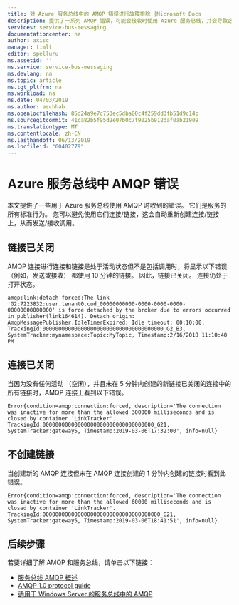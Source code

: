 ```yaml
---
title: 对 Azure 服务总线中的 AMQP 错误进行故障排除 |Microsoft Docs
description: 提供了一系列 AMQP 错误，可能会接收时使用 Azure 服务总线，并会导致这些错误。
services: service-bus-messaging
documentationcenter: na
author: axisc
manager: timlt
editor: spelluru
ms.assetid: ''
ms.service: service-bus-messaging
ms.devlang: na
ms.topic: article
ms.tgt_pltfrm: na
ms.workload: na
ms.date: 04/03/2019
ms.author: aschhab
ms.openlocfilehash: 85d24a9e7c753ec5dba80c4f259dd3fb51d9c14b
ms.sourcegitcommit: 41ca82b5f95d2e07b0c7f9025b912daf0ab21909
ms.translationtype: MT
ms.contentlocale: zh-CN
ms.lasthandoff: 06/13/2019
ms.locfileid: "60402779"
---
```

# <a name="amqp-errors-in-azure-service-bus"></a>Azure 服务总线中 AMQP 错误
本文提供了一些用于 Azure 服务总线使用 AMQP 时收到的错误。 它们是服务的所有标准行为。 您可以避免使用它们连接/链接，这会自动重新创建连接/链接上，从而发送/接收调用。

## <a name="link-is-closed"></a>链接已关闭 
AMQP 连接进行连接和链接是处于活动状态但不是包括调用时，将显示以下错误 （例如，发送或接收） 都使用 10 分钟的链接。 因此，链接已关闭。 连接仍处于打开状态。

```
amqp:link:detach-forced:The link 'G2:7223832:user.tenant0.cud_00000000000-0000-0000-0000-00000000000000' is force detached by the broker due to errors occurred in publisher(link164614). Detach origin: AmqpMessagePublisher.IdleTimerExpired: Idle timeout: 00:10:00. TrackingId:00000000000000000000000000000000000000_G2_B3, SystemTracker:mynamespace:Topic:MyTopic, Timestamp:2/16/2018 11:10:40 PM
```

## <a name="connection-is-closed"></a>连接已关闭
当因为没有任何活动 （空闲），并且未在 5 分钟内创建的新链接已关闭的连接中的所有链接时，AMQP 连接上看到以下错误。

```
Error{condition=amqp:connection:forced, description='The connection was inactive for more than the allowed 300000 milliseconds and is closed by container 'LinkTracker'. TrackingId:00000000000000000000000000000000000_G21, SystemTracker:gateway5, Timestamp:2019-03-06T17:32:00', info=null}
```

## <a name="link-is-not-created"></a>不创建链接 
当创建新的 AMQP 连接但未在 AMQP 连接创建的 1 分钟内创建的链接时看到此错误。

```
Error{condition=amqp:connection:forced, description='The connection was inactive for more than the allowed 60000 milliseconds and is closed by container 'LinkTracker'. TrackingId:0000000000000000000000000000000000000_G21, SystemTracker:gateway5, Timestamp:2019-03-06T18:41:51', info=null}
```

## <a name="next-steps"></a>后续步骤

若要详细了解 AMQP 和服务总线，请单击以下链接：

* [服务总线 AMQP 概述]
* [AMQP 1.0 protocol guide]
* [适用于 Windows Server 的服务总线中的 AMQP]

[服务总线 AMQP 概述]: service-bus-amqp-overview.md
[AMQP 1.0 protocol guide]: service-bus-amqp-protocol-guide.md
[适用于 Windows Server 的服务总线中的 AMQP]: https://docs.microsoft.com/previous-versions/service-bus-archive/dn282144(v=azure.100)
